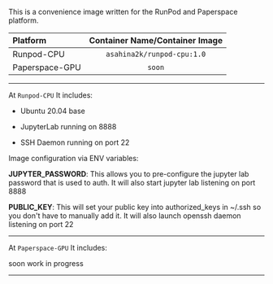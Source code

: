 This is a convenience image written for the RunPod and Paperspace platform.

| Platform | Container Name/Container Image |
| :---        |    :----:   |
| Runpod-CPU | `asahina2k/runpod-cpu:1.0` |
| Paperspace-GPU | `soon` |

---
At `Runpod-CPU` It includes:

- Ubuntu 20.04 base

- JupyterLab running on 8888

- SSH Daemon running on port 22

Image configuration via ENV variables:

**JUPYTER_PASSWORD**: This allows you to pre-configure the jupyter lab password that is used to auth. It will also start jupyter lab listening on port 8888

**PUBLIC_KEY**: This will set your public key into authorized_keys in ~/.ssh so you don't have to manually add it. It will also launch openssh daemon listening on port 22

---

At `Paperspace-GPU` It includes:

soon work in progress

---
